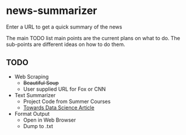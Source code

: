 # news-summarizer
Enter a URL to get a quick summary of the news

The main TODO list main points are the current plans on what to do. The sub-points are different ideas on how to do them.

## TODO

* Web Scraping
  * ~~Beautiful Soup~~
  * User supplied URL for Fox or CNN
* Text Summarizer
  * Project Code from Summer Courses
  * [Towards Data Science Article](https://towardsdatascience.com/understand-text-summarization-and-create-your-own-summarizer-in-python-b26a9f09fc70)
* Format Output
  * Open in Web Browser
  * Dump to .txt